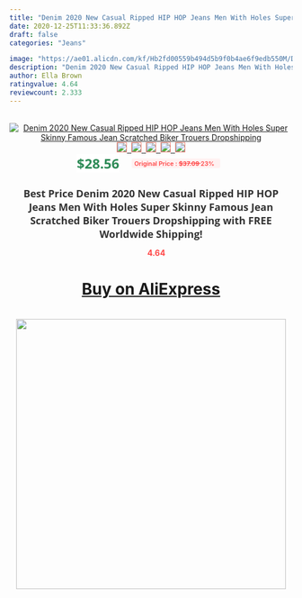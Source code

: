 ```yaml
---
title: "Denim 2020 New Casual Ripped HIP HOP Jeans Men With Holes Super Skinny Famous Jean Scratched Biker Trouers Dropshipping"
date: 2020-12-25T11:33:36.892Z
draft: false
categories: "Jeans"

image: "https://ae01.alicdn.com/kf/Hb2fd00559b494d5b9f0b4ae6f9edb550M/Denim-2020-New-Casual-Ripped-HIP-HOP-Jeans-Men-With-Holes-Super-Skinny-Famous-Jean-Scratched.jpg"
description: "Denim 2020 New Casual Ripped HIP HOP Jeans Men With Holes Super Skinny Famous Jean Scratched Biker Trouers Dropshipping"
author: Ella Brown
ratingvalue: 4.64
reviewcount: 2.333
---
```

<br>
<div style="text-align: center;">
<a href="https://s.click.aliexpress.com/e/_9hSZyD" target="_blank" rel="nofollow noopener noreferrer"><img alt="Denim 2020 New Casual Ripped HIP HOP Jeans Men With Holes Super Skinny Famous Jean Scratched Biker Trouers Dropshipping" class="magnifier-image" src="https://ae01.alicdn.com/kf/Hb2fd00559b494d5b9f0b4ae6f9edb550M/Denim-2020-New-Casual-Ripped-HIP-HOP-Jeans-Men-With-Holes-Super-Skinny-Famous-Jean-Scratched.jpg_640x640.jpg">
<br>
<img style="border:1px solid salmon" src="https://ae01.alicdn.com/kf/Hb2fd00559b494d5b9f0b4ae6f9edb550M/Denim-2020-New-Casual-Ripped-HIP-HOP-Jeans-Men-With-Holes-Super-Skinny-Famous-Jean-Scratched.jpg_120x120.jpg">&nbsp;&nbsp;<img style="border:1px solid salmon" src="https://ae01.alicdn.com/kf/HTB1Ze31fK3tHKVjSZSgq6x4QFXar/Denim-2020-New-Casual-Ripped-HIP-HOP-Jeans-Men-With-Holes-Super-Skinny-Famous-Jean-Scratched.jpg_120x120.jpg">&nbsp;&nbsp;<img style="border:1px solid salmon" src="https://ae01.alicdn.com/kf/HTB1PQY0SRLoK1RjSZFuq6xn0XXae/Denim-2020-New-Casual-Ripped-HIP-HOP-Jeans-Men-With-Holes-Super-Skinny-Famous-Jean-Scratched.jpg_120x120.jpg">&nbsp;&nbsp;<img style="border:1px solid salmon" src="_120x120.jpg">&nbsp;&nbsp;<img style="border:1px solid salmon" src="https://ae01.alicdn.com/kf/HTB1n7b0SRLoK1RjSZFuq6xn0XXal/Denim-2020-New-Casual-Ripped-HIP-HOP-Jeans-Men-With-Holes-Super-Skinny-Famous-Jean-Scratched.jpg_120x120.jpg"></a></div><br0>
<div style="text-align: center;"><span style="background-color: white; border: 0px; box-sizing: border-box; color: seagreen; display: inline-block; font-family: &quot;open sans&quot; , &quot;arial&quot; , &quot;helvetica&quot; , sans-serif , &quot;heiti&quot;; font-size: 24px; font-stretch: inherit; font-weight: 700; line-height: inherit; margin: 0px 10px 0px 0px; padding: 0px; vertical-align: middle;">$28.56 </span>
<span style="background: rgb(255 , 241 , 241); border-radius: 3px; border: 0px; box-sizing: border-box; color: #ff4747; display: inline-block; font-family: inherit; font-size: 12px; font-stretch: inherit; font-style: inherit; font-variant: inherit; font-weight: 600; line-height: inherit; margin: 0px; padding: 2px 5px; transform: scale(0.9); vertical-align: middle;">Original Price : <b style="text-decoration: line-through;">$37.09 </b> 23%&nbsp;&nbsp;</span></div>
<h1 style="color: #333333; display: inline-block; font-family: &quot;open sans&quot; , &quot;arial&quot; , &quot;helvetica&quot; , sans-serif , &quot;heiti&quot;; font-size: 18px; font-stretch: inherit; font-weight: 700; text-align: center;">Best Price Denim 2020 New Casual Ripped HIP HOP Jeans Men With Holes Super Skinny Famous Jean Scratched Biker Trouers Dropshipping with FREE Worldwide Shipping!</h1>
<div style="color: #ff4747; text-align: center;">
<img src="https://4.bp.blogspot.com/-M0ZcTcb-5uY/XleCXlxnR4I/AAAAAAAAAEc/OrjgMkXV1oMQFaCRZj5HQwOCBcu3w1FegCPcBGAYYCw/s1600/star.png" style="height: 15px;">&nbsp;<b>4.64</b></div>
<div class="button_cont" align="center"><a class="buynow_a" href="https://s.click.aliexpress.com/e/_9hSZyD" target="_blank" rel="nofollow noopener noreferrer"><H1>Buy on AliExpress</H1></a></div><br>
<div class="separator" style="clear: both; text-align: center;">
<img src="https://lh3.googleusercontent.com/-pTy5HemUv9M/XlePHvY0dAI/AAAAAAAAAE4/0nX5iRUoIWY8eMW9Dpxeirr157OZliDIgCLcBGAsYHQ/s1600/badge.gif" width="480">
</div>
